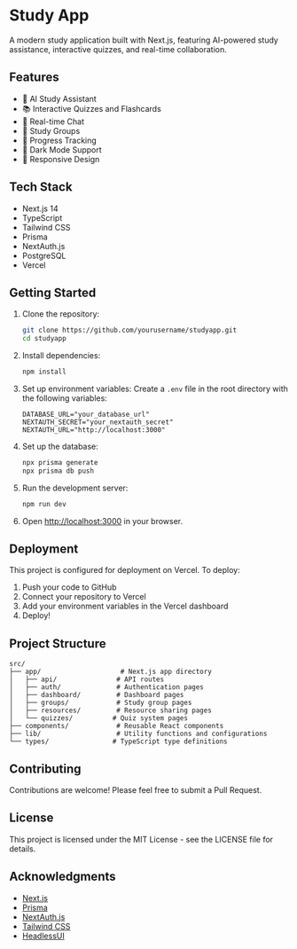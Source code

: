 # Study App

A modern study application built with Next.js, featuring AI-powered study assistance, interactive quizzes, and real-time collaboration.

## Features

- 🤖 AI Study Assistant
- 📚 Interactive Quizzes and Flashcards
- 💬 Real-time Chat
- 👥 Study Groups
- 🎯 Progress Tracking
- 🌙 Dark Mode Support
- 📱 Responsive Design

## Tech Stack

- Next.js 14
- TypeScript
- Tailwind CSS
- Prisma
- NextAuth.js
- PostgreSQL
- Vercel

## Getting Started

1. Clone the repository:
   ```bash
   git clone https://github.com/yourusername/studyapp.git
   cd studyapp
   ```

2. Install dependencies:
   ```bash
   npm install
   ```

3. Set up environment variables:
   Create a `.env` file in the root directory with the following variables:
   ```env
   DATABASE_URL="your_database_url"
   NEXTAUTH_SECRET="your_nextauth_secret"
   NEXTAUTH_URL="http://localhost:3000"
   ```

4. Set up the database:
   ```bash
   npx prisma generate
   npx prisma db push
   ```

5. Run the development server:
   ```bash
   npm run dev
   ```

6. Open [http://localhost:3000](http://localhost:3000) in your browser.

## Deployment

This project is configured for deployment on Vercel. To deploy:

1. Push your code to GitHub
2. Connect your repository to Vercel
3. Add your environment variables in the Vercel dashboard
4. Deploy!

## Project Structure

```
src/
├── app/                    # Next.js app directory
│   ├── api/               # API routes
│   ├── auth/              # Authentication pages
│   ├── dashboard/         # Dashboard pages
│   ├── groups/            # Study group pages
│   ├── resources/         # Resource sharing pages
│   └── quizzes/          # Quiz system pages
├── components/            # Reusable React components
├── lib/                   # Utility functions and configurations
└── types/                # TypeScript type definitions
```

## Contributing

Contributions are welcome! Please feel free to submit a Pull Request.

## License

This project is licensed under the MIT License - see the LICENSE file for details.

## Acknowledgments

- [Next.js](https://nextjs.org/)
- [Prisma](https://www.prisma.io/)
- [NextAuth.js](https://next-auth.js.org/)
- [Tailwind CSS](https://tailwindcss.com/)
- [HeadlessUI](https://headlessui.dev/)
